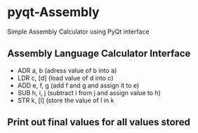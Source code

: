 # pyqt-Assembly
Simple Assembly Calculator using PyQt interface

## Assembly Language Calculator Interface 
- ADR a, b (adress value of b into a)
- LDR c, [d] (load value of d into c)
- ADD e, f, g (add f and g and assign it to e)
- SUB h, i, j (subtract i from j and assign value to h)
- STR k, [l] (store the value of l in k 

## Print out final values for all values stored 
